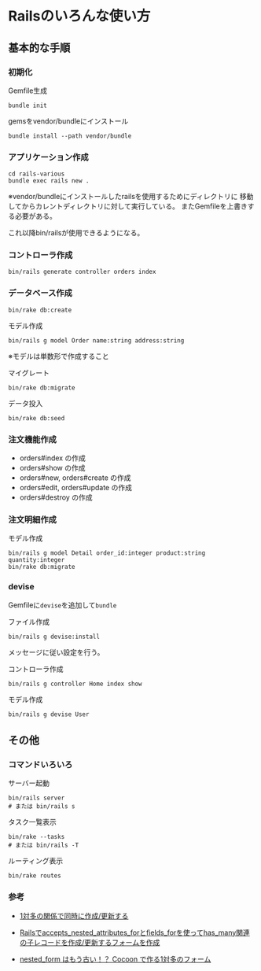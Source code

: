 # Railsのいろんな使い方

## 基本的な手順

### 初期化

Gemfile生成

```
bundle init
```

gemsをvendor/bundleにインストール

```
bundle install --path vendor/bundle
```


### アプリケーション作成

```
cd rails-various
bundle exec rails new .
```

※vendor/bundleにインストールしたrailsを使用するためにディレクトリに
移動してからカレントディレクトリに対して実行している。
またGemfileを上書きする必要がある。

これ以降bin/railsが使用できるようになる。

### コントローラ作成

```
bin/rails generate controller orders index
```


### データベース作成

```
bin/rake db:create
```

モデル作成

```
bin/rails g model Order name:string address:string
```

※モデルは単数形で作成すること


マイグレート

```
bin/rake db:migrate
```

データ投入

```
bin/rake db:seed
```


### 注文機能作成

* orders#index の作成
* orders#show の作成
* orders#new, orders#create の作成
* orders#edit, orders#update の作成
* orders#destroy の作成

### 注文明細作成

モデル作成

```
bin/rails g model Detail order_id:integer product:string quantity:integer
bin/rake db:migrate
```


### devise

Gemfileに`devise`を追加して`bundle`


ファイル作成

```
bin/rails g devise:install
```

メッセージに従い設定を行う。


コントローラ作成

```
bin/rails g controller Home index show
```

モデル作成

```
bin/rails g devise User
```

## その他

### コマンドいろいろ

サーバー起動

```
bin/rails server
# または bin/rails s
```

タスク一覧表示

```
bin/rake --tasks
# または bin/rails -T
```

ルーティング表示

```
bin/rake routes
```

### 参考

* [1対多の関係で同時に作成/更新する](http://pistachio0416.hatenablog.com/entry/2015/02/16/1%E5%AF%BE%E5%A4%9A%E3%81%AE%E9%96%A2%E4%BF%82%E3%81%A7%E5%90%8C%E6%99%82%E3%81%AB%E4%BD%9C%E6%88%90/%E6%9B%B4%E6%96%B0%E3%81%99%E3%82%8B)
* [Railsでaccepts_nested_attributes_forとfields_forを使ってhas_many関連の子レコードを作成/更新するフォームを作成](http://ruby-rails.hatenadiary.com/entry/20141208/1418018874)

* [nested_form はもう古い！？ Cocoon で作る1対多のフォーム](http://qiita.com/Matsushin/items/4829e12da2834d6e386e)